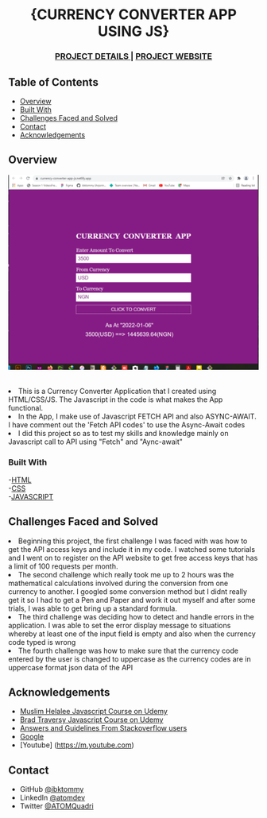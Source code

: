 <!-- Please update value in the {}  -->

<h1 align="center">{CURRENCY CONVERTER APP USING JS}</h1>

<div align="center">
  <h3>
    <a href="https://github.com/ibktommy/CURRENCY-CONVERTER-APP-Javascript">
      PROJECT DETAILS
    </a>
    <span> | </span>
    <a href="https://currency-converter-app-js.netlify.app/">
      PROJECT WEBSITE
    </a>
  </h3>
</div>

<!-- TABLE OF CONTENTS -->

## Table of Contents

-   [Overview](#overview)
-   [Built With](#built-with)
-   [Challenges Faced and Solved](#challenges-faced-and-solved)
-   [Contact](#contact)
-   [Acknowledgements](#acknowledgements)

<!-- OVERVIEW -->

## Overview

![screenshot](https://github.com/ibktommy/CURRENCY-CONVERTER-APP-Javascript/blob/master/screenshot.png)<br><br>

<li> This is a Currency Converter Application that I created using HTML/CSS/JS. The Javascript in the code is what makes the App functional.</li>

<li> In the App, I make use of Javascript FETCH API and also ASYNC-AWAIT. I have comment out the 'Fetch API codes' to use the Async-Await codes</li>

<li> I did this project so as to test my skills and knowledge mainly on Javascript call to API using "Fetch" and "Aync-await"</li>

### Built With

<!-- This section should list any major frameworks that you built your project using. -->

-[HTML](https://html.com/)<br> -[CSS](https://developer.mozilla.org/en-US/docs/Web/CSS)<br> -[JAVASCRIPT](https://developer.mozilla.org/en-US/docs/Web/Javascript)<br>

## Challenges Faced and Solved

<!-- List the problems encountered during the development of your application -->
<li>Beginning this project, the first challenge I was faced with was how to get the API access keys and include it in my code. I watched some tutorials and I went on to register on the API website to get free access keys that has a limit of 100 requests per month.</li>
<li>The second challenge which really took me up to 2 hours was the mathematical calculations involved during the conversion from one currency to another. I googled some conversion method but I didnt really get it so I had to get a Pen and Paper and work it out myself and after some trials, I was able to get bring up a standard formula.</li>
<li>The third challenge was deciding how to detect and handle errors in the application. I was able to set the error display message to situations whereby at least one of the input field is empty and also when the currency code typed is wrong</li>
<li>The fourth challenge was how to make sure that the currency code entered by the user is changed to uppercase as the currency codes are in uppercase format json data of the API</li>

## Acknowledgements

<!-- This section should list any articles or add-ons/plugins that helps you to complete the project. -->

-   [Muslim Helalee Javascript Course on Udemy](https://www.udemy.com/course/javascript-zero-to-expert-the-complete-modern-guide-build-real-apps/?src=sac&kw=Javascript+developer+boot)<br>
-   [Brad Traversy Javascript Course on Udemy](https://www.udemy.com/modern-javascript-from-the-beginning/)<br>
-   [Answers and Guidelines From Stackoverflow users](https://stackoverflow.com/)<br>
-   [Google](https://www.google.com/)<br>
-   [Youtube] (https://m.youtube.com)<br>

## Contact

-   GitHub [@ibktommy](https://github.com/ibktommy)
-   LinkedIn [@atomdev](https://linkedin.com/in/atomdev)
-   Twitter [@ATOMQuadri](https://twitter.com/ATOMQuadri)
